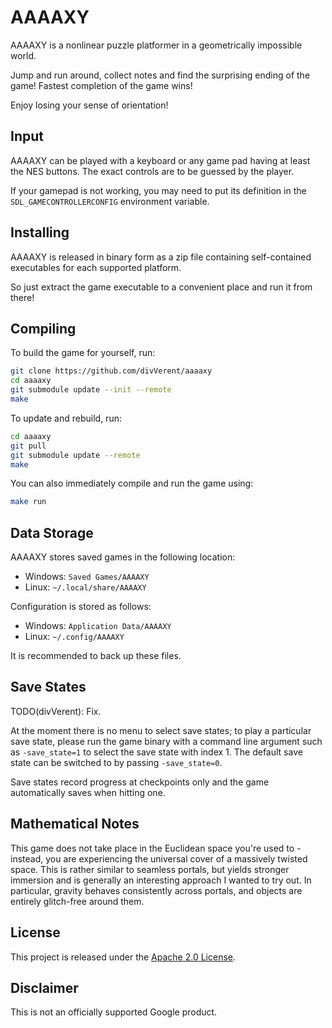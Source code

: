 # AAAAXY

AAAAXY is a nonlinear puzzle platformer in a geometrically impossible
world.

Jump and run around, collect notes and find the surprising ending of the
game\! Fastest completion of the game wins\!

Enjoy losing your sense of orientation\!

## Input

AAAAXY can be played with a keyboard or any game pad having at least the
NES buttons. The exact controls are to be guessed by the player.

If your gamepad is not working, you may need to put its definition in
the `SDL_GAMECONTROLLERCONFIG` environment variable.

## Installing

AAAAXY is released in binary form as a zip file containing
self-contained executables for each supported platform.

So just extract the game executable to a convenient place and run it
from there\!

## Compiling

To build the game for yourself, run:

``` sh
git clone https://github.com/divVerent/aaaaxy
cd aaaaxy
git submodule update --init --remote
make
```

To update and rebuild, run:

``` sh
cd aaaaxy
git pull
git submodule update --remote
make
```

You can also immediately compile and run the game using:

``` sh
make run
```

## Data Storage

AAAAXY stores saved games in the following location:

  - Windows: `Saved Games/AAAAXY`
  - Linux: `~/.local/share/AAAAXY`

Configuration is stored as follows:

  - Windows: `Application Data/AAAAXY`
  - Linux: `~/.config/AAAAXY`

It is recommended to back up these files.

## Save States

TODO(divVerent): Fix.

At the moment there is no menu to select save states; to play a
particular save state, please run the game binary with a command line
argument such as `-save_state=1` to select the save state with index 1.
The default save state can be switched to by passing `-save_state=0`.

Save states record progress at checkpoints only and the game
automatically saves when hitting one.

## Mathematical Notes

This game does not take place in the Euclidean space you're used to -
instead, you are experiencing the universal cover of a massively twisted
space. This is rather similar to seamless portals, but yields stronger
immersion and is generally an interesting approach I wanted to try out.
In particular, gravity behaves consistently across portals, and objects
are entirely glitch-free around them.

## License

This project is released under the [Apache 2.0 License](LICENSE).

## Disclaimer

This is not an officially supported Google product.
